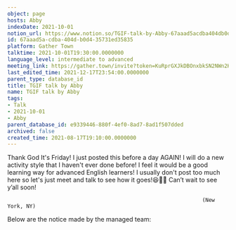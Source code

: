 ```yaml
---
object: page
hosts: Abby
indexDate: 2021-10-01
notion_url: https://www.notion.so/TGIF-talk-by-Abby-67aaad5acdba404db0d435731ed35835
id: 67aaad5a-cdba-404d-b0d4-35731ed35835
platform: Gather Town
talktime: 2021-10-01T19:30:00.0000000
language_level: intermediate to advanced
meeting_link: https://gather.town/invite?token=KuRprGXJkDBOnxbkSN2NWn2HuHjwl9GJ
last_edited_time: 2021-12-17T23:54:00.0000000
parent_type: database_id
title: TGIF talk by Abby
name: TGIF talk by Abby
tags:
- Talk
- 2021-10-01
- Abby
parent_database_id: e9339446-880f-4ef0-8ad7-8ad1f507dded
archived: false
created_time: 2021-08-17T19:10:00.0000000
---
```


Thank God It's Friday! I just posted this before a day AGAIN!
I will do a new activity style that I haven't ever done before! I feel it would be a good learning way for advanced English learners!
I usually don't post too much here so let's just meet and talk to see how it goes!😆👍🏻
Can’t wait to see y’all soon!


                                                                  (New York, NY)
                                                  



Below are the notice made by the managed team:



